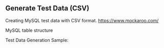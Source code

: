 ## Generate Test Data (CSV)

Creating MySQL test data with CSV format.
https://www.mockaroo.com/


MySQL table structure





Test Data Generation Sample:
